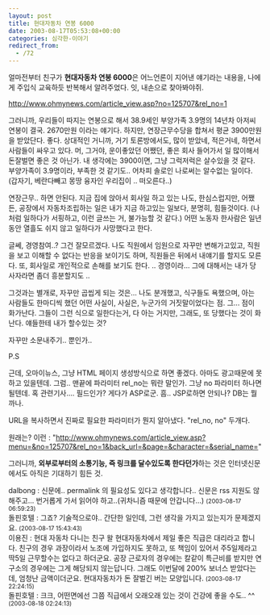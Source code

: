 ```yaml
---
layout: post
title: 현대자동차 연봉 6000
date: 2003-08-17T05:53:08+00:00
categories: 심각한-이야기
redirect_from:
  - /72
---
```


얼마전부터 친구가 <B>현대자동차 연봉 6000</B>은 어느언론이 지어낸 얘기라는 내용을, 나에게 주입식 교육하듯 반복해서 알려주었다. 잇, 내손으로 찾아봐야쥐.

<a href="http://www.ohmynews.com/article_view.asp?no=125707&rel_no=1" target=xxyy>http://www.ohmynews.com/article_view.asp?no=125707&rel_no=1</a>

그러니까, 우리들이 따지는 연봉으로 해서 38.9세인 부양가족 3.9명의 14년차 아저씨 연봉이 결국. 2670만원 이라는 얘기다. 하지만, 연장근무수당을 합쳐서 평균 3900만원을 받았단다. 좋다. 상대적인 거니까, 거기 토론방에서도, 많이 받았네, 적은거네, 하면서 사람들이 싸우고 있다. 머, 그거야, 운이좋았던 어쨌던, 좋은 회사 들어가서 일 많이해서 돈잘벌면 좋은 것 아닌가. 내 생각에는 3900이면, 그냥 그럭저럭은 살수있을 것 같다. 부양가족이 3.9명이라, 부족한 것 같기도.. 어차피 솔로인 나로써는 알수없는 일이다. (갑자기, 베란다빼고 몽땅 융자인 우리집이 .. 떠오른다..)

연장근무.. 하면 안된다. 지금 집에 앉아서 회사일 하고 있는 나도, 한심스럽지만, 어쨌든, 공장에서 자동차조립하는 일은 내가 지금 하고있는 일보다, 분명히, 힘들것이다. (나처럼 일하다가 서핑하고, 이런 글쓰는 거, 불가능할 것 같다.) 어떤 노동자 한사람은 일년동안 열흘도 쉬지 않고 일하다가 사망했다고 한다.

글쎄, 경영참여..? 그건 잘모르겠다. 나도 직원에서 임원으로 자꾸만 변해가고있고, 직원을 보고 이해할 수 없다는 반응을 보이기도 하며, 직원들은 뒤에서 내얘기를 할지도 모른다. 또, 회사일로 개인적으로 손해를 보기도 한다. .. 경영이라... 그에 대해서는 내가 당사자라면 좀더 흥분할지도 ..

그것과는 별개로, 자꾸만 곱씹게 되는 것은... 나도 분개했고, 식구들도 욕했으며, 아는 사람들도 한마디씩 했던 어떤 사실이, 사실은, 누군가의 거짓말이었다는 점. 그... 점이 화가난다. 그들이 그런 식으로 일한다는거, 다 아는 거지만, 그래도, 또 당했다는 것이 화난다. 얘들한테 내가 할수있는 것?

자꾸만 소문내주기.. 뿐인가..

P.S

근데, 오마이뉴스, 그냥 HTML 페이지 생성방식으로 하면 좋겠다. 아마도 광고때문에 못하고 있을텐데. 그럼.. 맨끝에 파라미터 rel_no는 뭐란 말인가. 그냥 no 파라미터 하나면 될텐데. 혹 관련기사.... 필드인가? 게다가 ASP로군. 흠.. JSP로하면 안되나? DB는 뭘까나.

URL을 복사하면서 진짜로 필요한 파라미터가 뭔지 알아냈다. "rel_no, no" 두개다.

원래는? 이런 : "http://www.ohmynews.com/article_view.asp?menu=&no=125707&rel_no=1&back_url=&page=&character=&serial_name="

그러니까, <B>외부로부터의 소통기능, 즉 링크를 달수있도록 한다던가</B>하는 것은 인터넷신문에서도 아직은 기대하기 힘든 것.
<div id=comments>
<div class=comment>
<!--- cmt:152 --->
<!--- mail: --->
<!--- parent:0 --->
dalbong : 
신문에.. permalink 의 필요성도 있다고 생각합니다..
신문은 rss 지원도 않해주고...
번거롭게 가서 읽어야 하고..(귀차니즘 때문에 안갑니다...)
 <small>(2003-08-17 06:59:23)</small>
</div>
<div class=comment>
<!--- cmt:153 --->
<!--- mail: --->
<!--- parent:0 --->
돌핀호텔 : 
그죠? 
기술적으로야.. 간단한 일인데, 그런 생각을 가지고 있는지가 문제겠지요.
 <small>(2003-08-17 15:43:43)</small>
</div>
<div class=comment>
<!--- cmt:154 --->
<!--- mail: --->
<!--- parent:0 --->
이용진 : 
현대 자동차 다니는 친구 왈 현대자동차에서 제일 좋은 직급은 대리라고 합니다. 친구의 경우 과장이라서 노조에 가입하지도 못하고, 또 책임이 있어서 주5일제라고 딱5일 근무할수는 없다고 하더군요. 공장 근로자의 경우에는 칼같이 특근비를 받지만 연구소의 경우에는 그게 해당되지 않는답니다. 그래도 이번달에 200% 보너스 받았다는데, 엄청난 금액이더군요. 현대자동차가 돈 잘벌긴 버는 모양입니다.
 <small>(2003-08-17 22:24:15)</small>
</div>
<div class=comment>
<!--- cmt:155 --->
<!--- mail: --->
<!--- parent:0 --->
돌핀호텔 : 
크크, 어떤면에선 그쯤 직급에서 오래오래 있는 것이 건강에 좋을 수도.. ^^
 <small>(2003-08-18 02:24:13)</small>
</div>
</div>
